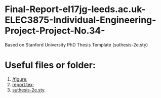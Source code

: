 # Final-Report-el17jg-leeds.ac.uk-ELEC3875-Individual-Engineering-Project-Project-No.34-
Based on Stanford University PhD Thesis Template (suthesis-2e.sty)

# Useful files or folder:

1. [/figure](https://github.com/realgjl/Final-Report-el17jg-leeds.ac.uk-ELEC3875-Individual-Engineering-Project-Project-No.34-/tree/master/figure);
2. [report.tex](https://github.com/realgjl/Final-Report-el17jg-leeds.ac.uk-ELEC3875-Individual-Engineering-Project-Project-No.34-/blob/master/report.tex);
3. [suthesis-2e.sty](https://github.com/realgjl/Final-Report-el17jg-leeds.ac.uk-ELEC3875-Individual-Engineering-Project-Project-No.34-/blob/master/suthesis-2e.sty).
